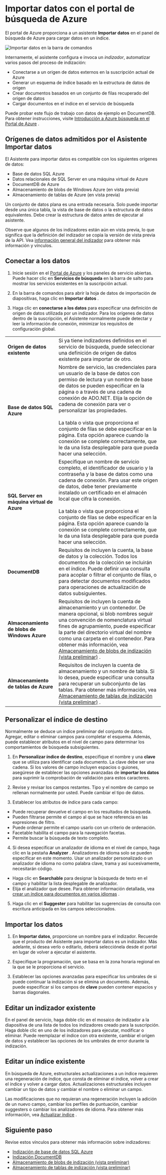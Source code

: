 <properties
    pageTitle="Importar datos a la búsqueda de Azure utilizar indizadores en el Portal de Azure | Microsoft Azure | Servicio de nube hospedado de búsqueda"
    description="Usar al Asistente Importar datos de Azure búsqueda en el Portal de Azure para rastrear datos desde almacenamiento de blobs de Windows Azure, almacenamiento de la tabla, base de datos de SQL y SQL Server en máquinas virtuales de Azure."
    services="search"
    documentationCenter=""
    authors="HeidiSteen"
    manager="jhubbard"
    editor=""
    tags="Azure Portal"/>

<tags
    ms.service="search"
    ms.devlang="na"
    ms.workload="search"
    ms.topic="get-started-article"
    ms.tgt_pltfrm="na"
    ms.date="08/29/2016"
    ms.author="heidist"/>

# <a name="import-data-to-azure-search-using-the-portal"></a>Importar datos con el portal de búsqueda de Azure

El portal de Azure proporciona a un asistente **Importar datos** en el panel de búsqueda de Azure para cargar datos en un índice. 

  ![Importar datos en la barra de comandos][1]

Internamente, el asistente configura e invoca un *indizador*, automatizar varios pasos del proceso de indización: 

- Conectarse a un origen de datos externos en la suscripción actual de Azure
- Generar un esquema de índice basado en la estructura de datos de origen
- Crear documentos basados en un conjunto de filas recuperado del origen de datos
- Cargar documentos en el índice en el servicio de búsqueda

Puede probar este flujo de trabajo con datos de ejemplo en DocumentDB. Para obtener instrucciones, visite [Introducción a Azure búsqueda en el Portal de Azure](search-get-started-portal.md) .

## <a name="data-sources-supported-by-the-import-data-wizard"></a>Orígenes de datos admitidos por el Asistente Importar datos

El Asistente para importar datos es compatible con los siguientes orígenes de datos: 

- Base de datos SQL Azure
- Datos relacionales de SQL Server en una máquina virtual de Azure
- DocumentDB de Azure
- Almacenamiento de blobs de Windows Azure (en vista previa)
- Almacenamiento de tablas de Azure (en vista previa)

Un conjunto de datos plana es una entrada necesaria. Solo puede importar desde una única tabla, la vista de base de datos o la estructura de datos equivalentes. Debe crear la estructura de datos antes de ejecutar al asistente.

Observe que algunos de los indizadores están aún en vista previa, lo que significa que la definición del indizador se copia la versión de vista previa de la API. Vea [información general del indizador](search-indexer-overview.md) para obtener más información y vínculos.

## <a name="connect-to-your-data"></a>Conectar a los datos

1. Inicie sesión en el [Portal de Azure](https://portal.azure.com) y los paneles de servicio abiertas. Puede hacer clic en **Servicios de búsqueda** en la barra de salto para mostrar los servicios existentes en la suscripción actual. 

2. En la barra de comandos para abrir la hoja de datos de importación de diapositivas, haga clic en **Importar datos** .  

3. Haga clic en **conectarse a los datos** para especificar una definición de origen de datos utilizada por un indizador. Para los orígenes de datos dentro de la suscripción, el Asistente normalmente puede detectar y leer la información de conexión, minimizar los requisitos de configuración global.

| | |
|--------|------------|
|**Origen de datos existente** | Si ya tiene indizadores definidos en el servicio de búsqueda, puede seleccionar una definición de origen de datos existente para importar de otro.|
|**Base de datos SQL Azure** | Nombre de servicio, las credenciales para un usuario de la base de datos con permiso de lectura y un nombre de base de datos se pueden especificar en la página o a través de una cadena de conexión de ADO.NET. Elija la opción de cadena de conexión para ver o personalizar las propiedades. <br/><br/>La tabla o vista que proporciona el conjunto de filas se debe especificar en la página. Esta opción aparece cuando la conexión se complete correctamente, que le da una lista desplegable para que pueda hacer una selección.|
|**SQL Server en máquina virtual de Azure** | Especifique un nombre de servicio completo, el identificador de usuario y la contraseña y la base de datos como una cadena de conexión. Para usar este origen de datos, debe tener previamente instalado un certificado en el almacén local que cifra la conexión. <br/><br/>La tabla o vista que proporciona el conjunto de filas se debe especificar en la página. Esta opción aparece cuando la conexión se complete correctamente, que le da una lista desplegable para que pueda hacer una selección.
|**DocumentDB** |Requisitos de incluyen la cuenta, la base de datos y la colección. Todos los documentos de la colección se incluirán en el índice. Puede definir una consulta para acoplar o filtrar el conjunto de filas, o para detectar documentos modificados para operaciones de actualización de datos subsiguientes.|
|**Almacenamiento de blobs de Windows Azure** | Requisitos de incluyen la cuenta de almacenamiento y un contenedor. De manera opcional, si blob nombres seguir una convención de nomenclatura virtual fines de agrupamiento, puede especificar la parte del directorio virtual del nombre como una carpeta en el contenedor. Para obtener más información, vea [Almacenamiento de blobs de indización (vista preliminar)](search-howto-indexing-azure-blob-storage.md) . |
|**Almacenamiento de tablas de Azure** | Requisitos de incluyen la cuenta de almacenamiento y un nombre de tabla. Si lo desea, puede especificar una consulta para recuperar un subconjunto de las tablas. Para obtener más información, vea [Almacenamiento de tablas de indización (vista preliminar)](search-howto-indexing-azure-tables.md) . |

## <a name="customize-target-index"></a>Personalizar el índice de destino

Normalmente se deduce un índice preliminar del conjunto de datos. Agregar, editar o eliminar campos para completar el esquema. Además, puede establecer atributos en el nivel de campo para determinar los comportamientos de búsqueda subsiguientes.

1. En **Personalizar índice de destino**, especifique el nombre y una **clave** que se utiliza para identificar cada documento. La clave debe ser una cadena. Si los valores de campo incluyen espacios o guiones, asegúrese de establecer las opciones avanzadas de **importar los datos** para suprimir la comprobación de validación para estos caracteres.

2. Revise y revisar los campos restantes. Tipo y el nombre de campo se rellenan normalmente por usted. Puede cambiar el tipo de datos.

3. Establecer los atributos de índice para cada campo:

 - Puede recuperar devuelve el campo en los resultados de búsqueda.
 - Pueden filtrarse permite el campo al que se hace referencia en las expresiones de filtro.
 - Puede ordenar permite el campo usarlo con un criterio de ordenación.
 - Facetable habilita el campo para la navegación facetas.
 - Permite buscar la búsqueda de texto completo.
  
4. Si desea especificar un analizador de idioma en el nivel de campo, haga clic en la pestaña **Analyzer** . Analizadores de idioma solo se pueden especificar en este momento. Usar un analizador personalizado o un analizador de idioma no como palabra clave, trama y así sucesivamente, necesitarán código.

 - Haga clic en **Searchable** para designar la búsqueda de texto en el campo y habilitar la lista desplegable de analizador.
 - Elija el analizador que desee. Para obtener información detallada, vea [crear un índice para documentos en varios idiomas](search-language-support.md) .

5. Haga clic en el **Suggester** para habilitar las sugerencias de consulta con escritura anticipada en los campos seleccionados.


## <a name="import-your-data"></a>Importar los datos

1. En **Importar datos**, proporcione un nombre para el indizador. Recuerde que el producto del Asistente para importar datos es un indizador. Más adelante, si desea verlo o editarlo, deberá selecciónela desde el portal en lugar de volver a ejecutar el asistente. 

2. Especifique la programación, que se basa en la zona horaria regional en la que se le proporciona el servicio.

3. Establecer las opciones avanzadas para especificar los umbrales de si puede continuar la indización si se elimina un documento. Además, puede especificar si los campos de **clave** pueden contener espacios y barras diagonales.  

## <a name="edit-an-existing-indexer"></a>Editar un indizador existente

En el panel de servicio, haga doble clic en el mosaico de indizador a la diapositiva de una lista de todos los indizadores creado para la suscripción. Haga doble clic en uno de los indizadores para ejecutar, modificar o eliminar. Puede reemplazar el índice con otra existente, cambiar el origen de datos y establecer las opciones de los umbrales de error durante la indización.

## <a name="edit-an-existing-index"></a>Editar un índice existente

En búsqueda de Azure, estructurales actualizaciones a un índice requieren una regeneración de índice, que consta de eliminar el índice, volver a crear el índice y volver a cargar datos. Actualizaciones estructurales incluyen cambiar un tipo de datos y cambiar el nombre o eliminar un campo.

Las modificaciones que no requieran una regeneración incluyen la adición de un nuevo campo, cambiar los perfiles de puntuación, cambiar suggesters o cambiar los analizadores de idioma. Para obtener más información, vea [Actualizar índice](https://msdn.microsoft.com/library/azure/dn800964.aspx) .

## <a name="next-step"></a>Siguiente paso

Revise estos vínculos para obtener más información sobre indizadores:

- [Indización de base de datos SQL Azure](search-howto-connecting-azure-sql-database-to-azure-search-using-indexers-2015-02-28.md)
- [Indización DocumentDB](../documentdb/documentdb-search-indexer.md)
- [Almacenamiento de blobs de indización (vista preliminar)](search-howto-indexing-azure-blob-storage.md)
- [Almacenamiento de tablas de indización (vista preliminar)](search-howto-indexing-azure-tables.md)



<!--Image references-->
[1]: ./media/search-import-data-portal/search-import-data-command.png

